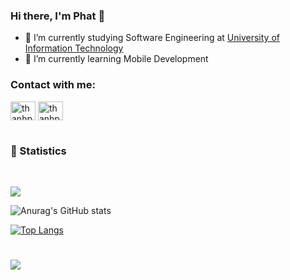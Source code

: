 ### Hi there, I'm Phat 👋
- 🔭 I’m currently studying Software Engineering at <a href="https://www.uit.edu.vn">University of Information Technology</a>
- 🌱 I’m currently learning Mobile Development
<!-- - 👯 I’m looking to collaborate on ...
- 🤔 I’m looking for help with everyone
- 💬 Ask me about ...
- 📫 How to reach me: ...
- 😄 Pronouns: ...
- ⚡ Fun fact: ... -->
<h3 align="left">Contact with me:</h3>
<p align="left">
<a href="https://fb.com/thanhphat219" target="blank"><img align="center" src="https://raw.githubusercontent.com/rahuldkjain/github-profile-readme-generator/master/src/images/icons/Social/facebook.svg" alt="thanhphat219" height="30" width="40" /></a>
<a href="https://instagram.com/thanhphatnguyenduc" target="blank"><img align="center" src="https://raw.githubusercontent.com/rahuldkjain/github-profile-readme-generator/master/src/images/icons/Social/instagram.svg" alt="thanhphatnguyenduc" height="30" width="40" /></a>
</p>

<!-- <h3 align="left">Mobile App Development:</h3>
<p align="left">
<a href="https://www.w3schools.com/cs/" target="_blank"> <img src="https://raw.githubusercontent.com/devicons/devicon/master/icons/csharp/csharp-original.svg" alt="csharp" width="40" height="40"/> </a> 
<a href="https://dart.dev" target="_blank"> <img src="https://www.vectorlogo.zone/logos/dartlang/dartlang-icon.svg" alt="dart" width="40" height="40"/> </a> 
<a href="https://www.java.com" target="_blank"> <img src="https://raw.githubusercontent.com/devicons/devicon/master/icons/java/java-original.svg" alt="java" width="40" height="40"/> </a> 
<a href="https://kotlinlang.org" target="_blank"> <img src="https://www.vectorlogo.zone/logos/kotlinlang/kotlinlang-icon.svg" alt="kotlin" width="40" height="40"/> </a>
<a href="https://flutter.dev" target="_blank"> <img src="https://www.vectorlogo.zone/logos/flutterio/flutterio-icon.svg" alt="flutter" width="40" height="40"/> </a>
</p>

<h3 align="left">Framework:</h3>
<p align="left">
<a href="https://dotnet.microsoft.com/" target="_blank"> <img src="https://raw.githubusercontent.com/devicons/devicon/master/icons/dot-net/dot-net-original-wordmark.svg" alt="dotnet" width="40" height="40"/> </a>
</p>

<h3 align="left">Backend as a Service:</h3>
<p align="left">
<a href="https://firebase.google.com/" target="_blank"> <img src="https://www.vectorlogo.zone/logos/firebase/firebase-icon.svg" alt="firebase" width="40" height="40"/> </a>  
</p>

<h3 align="left">Database:</h3>
<p align="left">
<a href="https://www.microsoft.com/en-us/sql-server" target="_blank"> <img src="https://www.svgrepo.com/show/303229/microsoft-sql-server-logo.svg" alt="mssql" width="40" height="40"/> </a>
<a href="https://www.mysql.com/" target="_blank"> <img src="https://raw.githubusercontent.com/devicons/devicon/master/icons/mysql/mysql-original-wordmark.svg" alt="mysql" width="40" height="40"/> </a>
<a href="https://www.sqlite.org/" target="_blank"> <img src="https://www.vectorlogo.zone/logos/sqlite/sqlite-icon.svg" alt="sqlite" width="40" height="40"/> </a>
</p>

<h3 align="left">Tools: </h3>
<p align="left"> 
<a href="https://www.figma.com/" target="_blank"> <img src="https://www.vectorlogo.zone/logos/figma/figma-icon.svg" alt="figma" width="40" height="40"/> </a> 
<a href="https://git-scm.com/" target="_blank"> <img src="https://www.vectorlogo.zone/logos/git-scm/git-scm-icon.svg" alt="git" width="40" height="40"/> </a> 
<a href="https://www.photoshop.com/en" target="_blank"> <img src="https://raw.githubusercontent.com/devicons/devicon/master/icons/photoshop/photoshop-line.svg" alt="photoshop" width="40" height="40"/> </a>
</p>
 -->
#
### ️🎊 Statistics 
<Br>

![](https://github-profile-summary-cards.vercel.app/api/cards/profile-details?username=thanhphat219&theme=vue)

![Anurag's GitHub stats](https://github-readme-stats.vercel.app/api?username=thanhphat219&show_icons=true&theme=vue&text_color=100f30&title_color=0f702c&hide=issues,contribs)


[![Top Langs](https://github-readme-stats.vercel.app/api/top-langs/?username=thanhphat219&layout=compact)](https://github.com/anuraghazra/github-readme-stats)

#

![](https://komarev.com/ghpvc/?username=thanhphat219)

